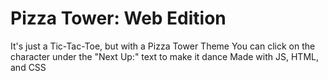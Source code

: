 # Pizza Tower: Web Edition

It's just a Tic-Tac-Toe, but with a Pizza Tower Theme
You can click on the character under the "Next Up:" text to make it dance
Made with JS, HTML, and CSS

